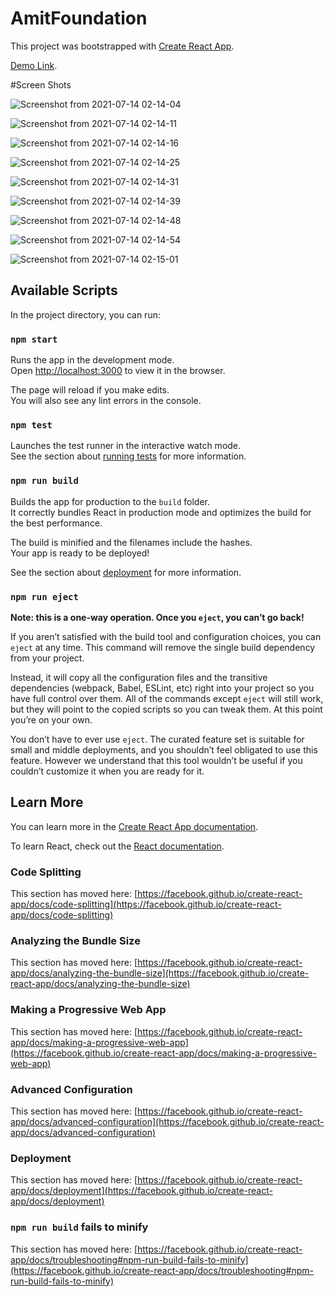 # AmitFoundation 

This project was bootstrapped with [Create React App](https://github.com/facebook/create-react-app).




[Demo Link](https://github.com/facebook/create-react-app).




#Screen Shots



![Screenshot from 2021-07-14 02-14-04](https://user-images.githubusercontent.com/62344675/125522304-675be71d-4f5c-4633-8b94-f056388aaa8d.png)

![Screenshot from 2021-07-14 02-14-11](https://user-images.githubusercontent.com/62344675/125522314-7d8d23f8-9331-4d60-8ae2-84dce84e46af.png)

![Screenshot from 2021-07-14 02-14-16](https://user-images.githubusercontent.com/62344675/125522316-2ce137d4-d57d-40f0-bad6-a9e4b719ebbd.png)

![Screenshot from 2021-07-14 02-14-25](https://user-images.githubusercontent.com/62344675/125522319-ccdb29d9-482a-41c3-ac0a-809164bdd60a.png)

![Screenshot from 2021-07-14 02-14-31](https://user-images.githubusercontent.com/62344675/125522321-1e1fe56e-c6c9-4957-b727-2b041e8e7729.png)

![Screenshot from 2021-07-14 02-14-39](https://user-images.githubusercontent.com/62344675/125522324-99576dad-8e03-4cd1-8b70-408ffa96207a.png)

![Screenshot from 2021-07-14 02-14-48](https://user-images.githubusercontent.com/62344675/125522326-8a6aea16-87d4-4c25-9174-e4c10b7078f3.png)

![Screenshot from 2021-07-14 02-14-54](https://user-images.githubusercontent.com/62344675/125522328-102a6654-0e6e-477e-b272-fd12081d9cfb.png)

![Screenshot from 2021-07-14 02-15-01](https://user-images.githubusercontent.com/62344675/125522333-a7cb72b9-efab-46d1-9552-92648c83857f.png)










## Available Scripts

In the project directory, you can run:

### `npm start`

Runs the app in the development mode.\
Open [http://localhost:3000](http://localhost:3000) to view it in the browser.

The page will reload if you make edits.\
You will also see any lint errors in the console.

### `npm test`

Launches the test runner in the interactive watch mode.\
See the section about [running tests](https://facebook.github.io/create-react-app/docs/running-tests) for more information.

### `npm run build`

Builds the app for production to the `build` folder.\
It correctly bundles React in production mode and optimizes the build for the best performance.

The build is minified and the filenames include the hashes.\
Your app is ready to be deployed!

See the section about [deployment](https://facebook.github.io/create-react-app/docs/deployment) for more information.

### `npm run eject`

**Note: this is a one-way operation. Once you `eject`, you can’t go back!**

If you aren’t satisfied with the build tool and configuration choices, you can `eject` at any time. This command will remove the single build dependency from your project.

Instead, it will copy all the configuration files and the transitive dependencies (webpack, Babel, ESLint, etc) right into your project so you have full control over them. All of the commands except `eject` will still work, but they will point to the copied scripts so you can tweak them. At this point you’re on your own.

You don’t have to ever use `eject`. The curated feature set is suitable for small and middle deployments, and you shouldn’t feel obligated to use this feature. However we understand that this tool wouldn’t be useful if you couldn’t customize it when you are ready for it.

## Learn More

You can learn more in the [Create React App documentation](https://facebook.github.io/create-react-app/docs/getting-started).

To learn React, check out the [React documentation](https://reactjs.org/).

### Code Splitting

This section has moved here: [https://facebook.github.io/create-react-app/docs/code-splitting](https://facebook.github.io/create-react-app/docs/code-splitting)

### Analyzing the Bundle Size

This section has moved here: [https://facebook.github.io/create-react-app/docs/analyzing-the-bundle-size](https://facebook.github.io/create-react-app/docs/analyzing-the-bundle-size)

### Making a Progressive Web App

This section has moved here: [https://facebook.github.io/create-react-app/docs/making-a-progressive-web-app](https://facebook.github.io/create-react-app/docs/making-a-progressive-web-app)

### Advanced Configuration

This section has moved here: [https://facebook.github.io/create-react-app/docs/advanced-configuration](https://facebook.github.io/create-react-app/docs/advanced-configuration)

### Deployment

This section has moved here: [https://facebook.github.io/create-react-app/docs/deployment](https://facebook.github.io/create-react-app/docs/deployment)

### `npm run build` fails to minify

This section has moved here: [https://facebook.github.io/create-react-app/docs/troubleshooting#npm-run-build-fails-to-minify](https://facebook.github.io/create-react-app/docs/troubleshooting#npm-run-build-fails-to-minify)
